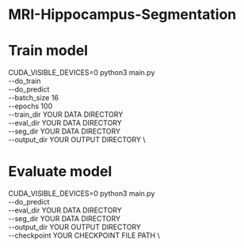 # MRI-Hippocampus-Segmentation
# Train model
CUDA_VISIBLE_DEVICES=0 python3 main.py \
    --do_train \
    --do_predict \
    --batch_size 16 \
    --epochs 100 \
    --train_dir YOUR DATA DIRECTORY \
    --eval_dir YOUR DATA DIRECTORY \
    --seg_dir YOUR DATA DIRECTORY \
    --output_dir YOUR OUTPUT DIRECTORY \
    
# Evaluate model
CUDA_VISIBLE_DEVICES=0 python3 main.py \
    --do_predict \
    --eval_dir YOUR DATA DIRECTORY \
    --seg_dir YOUR DATA DIRECTORY \
    --output_dir YOUR OUTPUT DIRECTORY \
    --checkpoint YOUR CHECKPOINT FILE PATH \

